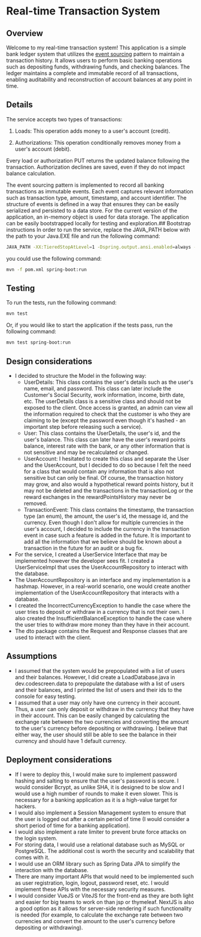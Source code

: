 Real-time Transaction System
============================
## Overview
Welcome to my real-time transaction system! This application is a simple bank ledger system that utilizes the [event sourcing](https://martinfowler.com/eaaDev/EventSourcing.html) pattern to maintain a transaction history. It allows users to perform basic banking operations such as depositing funds, withdrawing funds, and checking balances. The ledger maintains a complete and immutable record of all transactions, enabling auditability and reconstruction of account balances at any point in time.

## Details
The service accepts two types of transactions:
1) Loads: This operation adds money to a user's account (credit).

2) Authorizations: This operation conditionally removes money from a user's account (debit).

Every load or authorization PUT returns the updated balance following the transaction. Authorization declines are saved, even if they do not impact balance calculation.

The event sourcing pattern is implemented to record all banking transactions as immutable events. Each event captures relevant information such as transaction type, amount, timestamp, and account identifier. The structure of events is defined in a way that ensures they can be easily serialized and persisted to a data store. For the current version of the application, an in-memory object is used for data storage. The application can be easily bootstrapped locally for testing and exploration.## Bootstrap instructions
In order to run the service, replace the JAVA_PATH below with the path to your Java.EXE file and run the following 
command:

```bash
JAVA_PATH -XX:TieredStopAtLevel=1 -Dspring.output.ansi.enabled=always -Dcom.sun.management.jmxremote -Dspring.jmx.enabled=true -Dspring.liveBeansView.mbeanDomain -Dspring.application.admin.enabled=true "-Dmanagement.endpoints.jmx.exposure.include=*" "-javaagent:C:\Program Files\JetBrains\IntelliJ IDEA 2023.3.4\lib\idea_rt.jar=52073:C:\Program Files\JetBrains\IntelliJ IDEA 2023.3.4\bin" -Dfile.encoding=UTF-8 -Dsun.stdout.encoding=UTF-8 -Dsun.stderr.encoding=UTF-8 -classpath C:\Users\antho\IdeaProjects\CodeScreen_mq82t4kh\target\classes;C:\Users\antho\.m2\repository\com\google\guava\guava\28.0-jre\guava-28.0-jre.jar;C:\Users\antho\.m2\repository\com\google\guava\failureaccess\1.0.1\failureaccess-1.0.1.jar;C:\Users\antho\.m2\repository\com\google\guava\listenablefuture\9999.0-empty-to-avoid-conflict-with-guava\listenablefuture-9999.0-empty-to-avoid-conflict-with-guava.jar;C:\Users\antho\.m2\repository\com\google\code\findbugs\jsr305\3.0.2\jsr305-3.0.2.jar;C:\Users\antho\.m2\repository\org\checkerframework\checker-qual\2.8.1\checker-qual-2.8.1.jar;C:\Users\antho\.m2\repository\com\google\errorprone\error_prone_annotations\2.3.2\error_prone_annotations-2.3.2.jar;C:\Users\antho\.m2\repository\com\google\j2objc\j2objc-annotations\1.3\j2objc-annotations-1.3.jar;C:\Users\antho\.m2\repository\org\codehaus\mojo\animal-sniffer-annotations\1.17\animal-sniffer-annotations-1.17.jar;C:\Users\antho\.m2\repository\org\springframework\boot\spring-boot-starter\3.2.5\spring-boot-starter-3.2.5.jar;C:\Users\antho\.m2\repository\org\springframework\boot\spring-boot\3.2.5\spring-boot-3.2.5.jar;C:\Users\antho\.m2\repository\org\springframework\spring-context\6.1.6\spring-context-6.1.6.jar;C:\Users\antho\.m2\repository\org\springframework\boot\spring-boot-autoconfigure\3.2.5\spring-boot-autoconfigure-3.2.5.jar;C:\Users\antho\.m2\repository\org\springframework\boot\spring-boot-starter-logging\3.2.5\spring-boot-starter-logging-3.2.5.jar;C:\Users\antho\.m2\repository\ch\qos\logback\logback-classic\1.4.14\logback-classic-1.4.14.jar;C:\Users\antho\.m2\repository\ch\qos\logback\logback-core\1.4.14\logback-core-1.4.14.jar;C:\Users\antho\.m2\repository\org\apache\logging\log4j\log4j-to-slf4j\2.21.1\log4j-to-slf4j-2.21.1.jar;C:\Users\antho\.m2\repository\org\apache\logging\log4j\log4j-api\2.21.1\log4j-api-2.21.1.jar;C:\Users\antho\.m2\repository\org\slf4j\jul-to-slf4j\2.0.13\jul-to-slf4j-2.0.13.jar;C:\Users\antho\.m2\repository\jakarta\annotation\jakarta.annotation-api\2.1.1\jakarta.annotation-api-2.1.1.jar;C:\Users\antho\.m2\repository\org\springframework\spring-core\6.1.6\spring-core-6.1.6.jar;C:\Users\antho\.m2\repository\org\springframework\spring-jcl\6.1.6\spring-jcl-6.1.6.jar;C:\Users\antho\.m2\repository\org\yaml\snakeyaml\2.2\snakeyaml-2.2.jar;C:\Users\antho\.m2\repository\org\slf4j\slf4j-api\2.0.13\slf4j-api-2.0.13.jar;C:\Users\antho\.m2\repository\org\springframework\boot\spring-boot-starter-web\3.2.5\spring-boot-starter-web-3.2.5.jar;C:\Users\antho\.m2\repository\org\springframework\boot\spring-boot-starter-json\3.2.5\spring-boot-starter-json-3.2.5.jar;C:\Users\antho\.m2\repository\com\fasterxml\jackson\core\jackson-databind\2.15.4\jackson-databind-2.15.4.jar;C:\Users\antho\.m2\repository\com\fasterxml\jackson\core\jackson-annotations\2.15.4\jackson-annotations-2.15.4.jar;C:\Users\antho\.m2\repository\com\fasterxml\jackson\core\jackson-core\2.15.4\jackson-core-2.15.4.jar;C:\Users\antho\.m2\repository\com\fasterxml\jackson\datatype\jackson-datatype-jdk8\2.15.4\jackson-datatype-jdk8-2.15.4.jar;C:\Users\antho\.m2\repository\com\fasterxml\jackson\datatype\jackson-datatype-jsr310\2.15.4\jackson-datatype-jsr310-2.15.4.jar;C:\Users\antho\.m2\repository\com\fasterxml\jackson\module\jackson-module-parameter-names\2.15.4\jackson-module-parameter-names-2.15.4.jar;C:\Users\antho\.m2\repository\org\springframework\boot\spring-boot-starter-tomcat\3.2.5\spring-boot-starter-tomcat-3.2.5.jar;C:\Users\antho\.m2\repository\org\apache\tomcat\embed\tomcat-embed-core\10.1.20\tomcat-embed-core-10.1.20.jar;C:\Users\antho\.m2\repository\org\apache\tomcat\embed\tomcat-embed-el\10.1.20\tomcat-embed-el-10.1.20.jar;C:\Users\antho\.m2\repository\org\apache\tomcat\embed\tomcat-embed-websocket\10.1.20\tomcat-embed-websocket-10.1.20.jar;C:\Users\antho\.m2\repository\org\springframework\spring-web\6.1.6\spring-web-6.1.6.jar;C:\Users\antho\.m2\repository\org\springframework\spring-beans\6.1.6\spring-beans-6.1.6.jar;C:\Users\antho\.m2\repository\io\micrometer\micrometer-observation\1.12.5\micrometer-observation-1.12.5.jar;C:\Users\antho\.m2\repository\io\micrometer\micrometer-commons\1.12.5\micrometer-commons-1.12.5.jar;C:\Users\antho\.m2\repository\org\springframework\spring-webmvc\6.1.6\spring-webmvc-6.1.6.jar;C:\Users\antho\.m2\repository\org\springframework\spring-aop\6.1.6\spring-aop-6.1.6.jar;C:\Users\antho\.m2\repository\org\springframework\spring-expression\6.1.6\spring-expression-6.1.6.jar dev.codescreen.Application
```

you could use the following command:
```bash
mvn -f pom.xml spring-boot:run
```

## Testing
To run the tests, run the following command:
```bash
mvn test
```

Or, if you would like to start the application if the tests pass, run the following command:
```bash
mvn test spring-boot:run
```


## Design considerations
- I decided to structure the Model in the following way:
    - UserDetails: This class contains the user's details such as the user's name, email, and password. This class can 
later include the Customer's Social Security, work information, income, birth date, etc. The userDetails class is a 
sensitive class and should not be exposed to the client. Once access is granted, an admin can view all the information 
required to check that the customer is who they are claiming to be (except the password even though it's hashed - an 
important step before releasing such a service).
    - User: This class contains the UserDetails, the user's id, and the user's balance. This class can later have the 
user's reward points balance, interest rate with the bank, or any other information that is not sensitive and may be
recalculated or changed.
    - UserAccount: I hesitated to create this class and separate the User and the UserAccount, but I decided to do so
because I felt the need for a class that would contain any information that is also not sensitive but can only be final.
Of course, the transaction history may grow, and also would a hypothetical reward points history, but it may not be
deleted and the transactions in the transactionLog or the reward exchanges in the rewardPointsHistory may never be 
removed.
    - TransactionEvent: This class contains the timestamp, the transaction type (an enum), the amount, the user's id, 
the message  id, and the currency. Even though I don't allow for multiple currencies in the user's account, I decided to 
include the currency in the transaction event in case such a feature is added in the future. It is important to add all
the information that we believe should be known about a transaction in the future for an audit or a bug fix.
- For the service, I created a UserService Interface that may be implemented however the developer sees fit. I created
a UserServiceImpl that uses the UserAccountRepository to interact with the database.
- The UserAccountRepository is an interface and my implementation is a hashmap. However, in a real-world scenario, one
would create another implementation of the UserAccountRepository that interacts with a database.
- I created the IncorrectCurrencyException to handle the case where the user tries to deposit or withdraw in a currency
that is not their own. I also created the InsufficientBalanceException to handle the case where the user tries to
withdraw more money than they have in their account.
- The dto package contains the Request and Response classes that are used to interact with the client.

## Assumptions
- I assumed that the system would be prepopulated with a list of users and their balances. However, I did create a 
LoadDatabase.java in dev.codescreen.data to prepopulate the database with a list of users and their balances, and I
printed the list of users and their ids to the console for easy testing.
- I assumed that a user may only have one currency in their account. Thus, a user can only deposit or withdraw in the
currency that they have in their account. This can be easily changed by calculating the exchange rate between the two
currencies and converting the amount to the user's currency before depositing or withdrawing. I believe that either way,
the user should still be able to see the balance in their currency and should have 1 default currency.

## Deployment considerations
- If I were to deploy this, I would make sure to implement password hashing and salting to ensure that the user's
password is secure. I would consider Bcrypt, as unlike SHA, it is designed to be slow and I would use a high number of
rounds to make it even slower. This is necessary for a banking application as it is a high-value target for hackers.
- I would also implement a Session Management system to ensure that the user is logged out after a certain period of
time (I would consider a short period of time for a banking application).
- I would also implement a rate limiter to prevent brute force attacks on the login system.
- For storing data, I would use a relational database such as MySQL or PostgreSQL. The additional cost is worth the
security and scalability that comes with it.
- I would use an ORM library such as Spring Data JPA to simplify the interaction with the database.
- There are many important APIs that would need to be implemented such as user registration, login, logout, password
reset, etc. I would implement these APIs with the necessary security measures.
- I would consider VueJS or ViteJS for the front-end as they are both light and easier for big teams to work on than
jsp or thymeleaf. NextJS is also a good option as it allows for server-side rendering if such functionality is needed 
(for example, to calculate the exchange rate between two currencies and convert the amount to the user's currency before
depositing or withdrawing).
